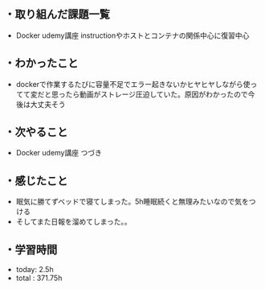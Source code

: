 ## ・取り組んだ課題一覧
- Docker udemy講座  instructionやホストとコンテナの関係中心に復習中心

## ・わかったこと
- dockerで作業するたびに容量不足でエラー起きないかヒヤヒヤしながら使ってて変だと思ったら動画がストレージ圧迫していた。原因がわかったので今後は大丈夫そう

## ・次やること
- Docker udemy講座  つづき

## ・感じたこと
- 眠気に勝てずベッドで寝てしまった。5h睡眠続くと無理みたいなので気をつける
- そしてまた日報を溜めてしまった。。


## ・学習時間
- today:   2.5h
- total  : 371.75h 